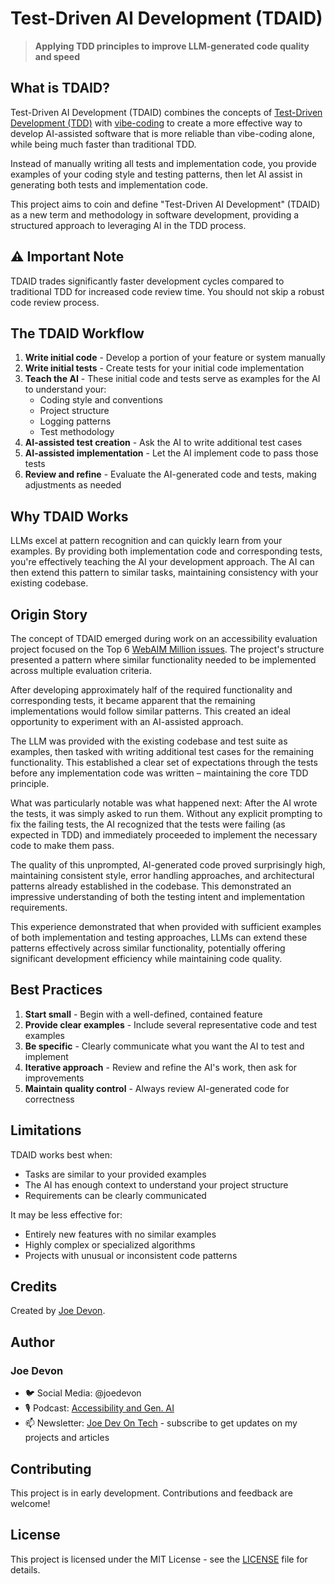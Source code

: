 # Test-Driven AI Development (TDAID)

> **Applying TDD principles to improve LLM-generated code quality and speed**

## What is TDAID?

Test-Driven AI Development (TDAID) combines the concepts of [Test-Driven Development (TDD)](https://martinfowler.com/bliki/TestDrivenDevelopment.html) with [vibe-coding](https://x.com/karpathy/status/1886192184808149383) to create a more effective way to develop AI-assisted software that is more reliable than vibe-coding alone, while being much faster than traditional TDD.

Instead of manually writing all tests and implementation code, you provide examples of your coding style and testing patterns, then let AI assist in generating both tests and implementation code.

This project aims to coin and define "Test-Driven AI Development" (TDAID) as a new term and methodology in software development, providing a structured approach to leveraging AI in the TDD process.

## ⚠️ Important Note

TDAID trades significantly faster development cycles compared to traditional TDD for increased code review time. You should not skip a robust code review process.

## The TDAID Workflow

1. **Write initial code** - Develop a portion of your feature or system manually
2. **Write initial tests** - Create tests for your initial code implementation
3. **Teach the AI** - These initial code and tests serve as examples for the AI to understand your:
   - Coding style and conventions
   - Project structure
   - Logging patterns
   - Test methodology
4. **AI-assisted test creation** - Ask the AI to write additional test cases
5. **AI-assisted implementation** - Let the AI implement code to pass those tests
6. **Review and refine** - Evaluate the AI-generated code and tests, making adjustments as needed

## Why TDAID Works

LLMs excel at pattern recognition and can quickly learn from your examples. By providing both implementation code and corresponding tests, you're effectively teaching the AI your development approach. The AI can then extend this pattern to similar tasks, maintaining consistency with your existing codebase.

## Origin Story

The concept of TDAID emerged during work on an accessibility evaluation project focused on the Top 6 [WebAIM Million issues](https://webaim.org/projects/million/). The project's structure presented a pattern where similar functionality needed to be implemented across multiple evaluation criteria.

After developing approximately half of the required functionality and corresponding tests, it became apparent that the remaining implementations would follow similar patterns. This created an ideal opportunity to experiment with an AI-assisted approach.

The LLM was provided with the existing codebase and test suite as examples, then tasked with writing additional test cases for the remaining functionality. This established a clear set of expectations through the tests before any implementation code was written – maintaining the core TDD principle.

What was particularly notable was what happened next: After the AI wrote the tests, it was simply asked to run them. Without any explicit prompting to fix the failing tests, the AI recognized that the tests were failing (as expected in TDD) and immediately proceeded to implement the necessary code to make them pass. 

The quality of this unprompted, AI-generated code proved surprisingly high, maintaining consistent style, error handling approaches, and architectural patterns already established in the codebase. This demonstrated an impressive understanding of both the testing intent and implementation requirements.

This experience demonstrated that when provided with sufficient examples of both implementation and testing approaches, LLMs can extend these patterns effectively across similar functionality, potentially offering significant development efficiency while maintaining code quality.

## Best Practices

1. **Start small** - Begin with a well-defined, contained feature
2. **Provide clear examples** - Include several representative code and test examples
3. **Be specific** - Clearly communicate what you want the AI to test and implement
4. **Iterative approach** - Review and refine the AI's work, then ask for improvements
5. **Maintain quality control** - Always review AI-generated code for correctness

## Limitations

TDAID works best when:
- Tasks are similar to your provided examples
- The AI has enough context to understand your project structure
- Requirements can be clearly communicated

It may be less effective for:
- Entirely new features with no similar examples
- Highly complex or specialized algorithms
- Projects with unusual or inconsistent code patterns

## Credits

Created by [Joe Devon](https://www.linkedin.com/in/joedevon/).

## Author

### Joe Devon
- 🐦 Social Media: @joedevon
- 🎙️ Podcast: [Accessibility and Gen. AI](https://www.youtube.com/@a11ygenai)
- 📫 Newsletter: [Joe Dev On Tech](https://www.linkedin.com/newsletters/joe-dev-on-tech-7240847501472194560/) - subscribe to get updates on my projects and articles

## Contributing

This project is in early development. Contributions and feedback are welcome!

## License

This project is licensed under the MIT License - see the [LICENSE](LICENSE) file for details.
